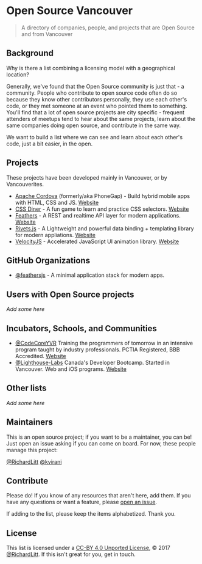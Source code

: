 # Open Source Vancouver

> A directory of companies, people, and projects that are Open Source and from Vancouver

## Background

Why is there a list combining a licensing model with a geographical location?

Generally, we've found that the Open Source community is just that - a community. People who contribute to open source code often do so because they know other contributors personally, they use each other's code, or they met someone at an event who pointed them to something. You'll find that a lot of open source projects are city specific - frequent attenders of meetups tend to hear about the same projects, learn about the same companies doing open source, and contribute in the same way.

We want to build a list where we can see and learn about each other's code, just a bit easier, in the open.

## Projects

These projects have been developed mainly in Vancouver, or by Vancouverites.

- [Apache Cordova](https://github.com/apache/cordova-cli) (formerly/aka PhoneGap) - Build hybrid mobile apps with HTML, CSS and JS. [Website](https://cordova.apache.org/)
- [CSS Diner](https://github.com/flukeout/css-diner) - A fun game to learn and practice CSS selectors. [Website](http://flukeout.github.io/)
- [Feathers](https://github.com/feathersjs/feathers) - A REST and realtime API layer for modern applications. [Website](https://feathersjs.com/)
- [Rivets.js](https://github.com/mikeric/rivets) - A Lightweight and powerful data binding + templating library for modern appliations. [Website](http://rivetsjs.com/)
- [VelocityJS](https://github.com/julianshapiro/velocity) - Accelerated JavaScript UI animation library. [Website](http://velocityjs.org/)

## GitHub Organizations

- [@feathersjs](https://github.com/feathersjs) - A minimal application stack for modern apps.

## Users with Open Source projects

_Add some here_

## Incubators, Schools, and Communities

- [@CodeCoreYVR](https://github.com/codecoreyvr) Training the programmers of tomorrow in an intensive program taught by industry professionals. PCTIA Registered, BBB Accredited. [Website](https://codecore.ca/)
- [@Lighthouse-Labs](https://github.com/lighthouse-labs) Canada's Developer Bootcamp. Started in Vancouver. Web and iOS programs. [Website](http://www.lighthouselabs.ca/)


## Other lists

_Add some here_

## Maintainers

This is an open source project; if you want to be a maintainer, you can be! Just open an issue asking if you can come on board. For now, these people manage this project:

[@RichardLitt](https://github.com/RichardLitt) [@kvirani](https://github.com/kvirani)

## Contribute

Please do! If you know of any resources that aren't here, add them. If you have any questions or want a feature, please [open an issue](https://github.com/opensourcecities/vancouver/issues/new).

If adding to the list, please keep the items alphabetized. Thank you.

## License

This list is licensed under a [CC-BY 4.0 Unported License](https://creativecommons.org/licenses/by/4.0/), © 2017 [@RichardLitt](https://github.com/RichardLitt). If this isn't great for you, get in touch.
